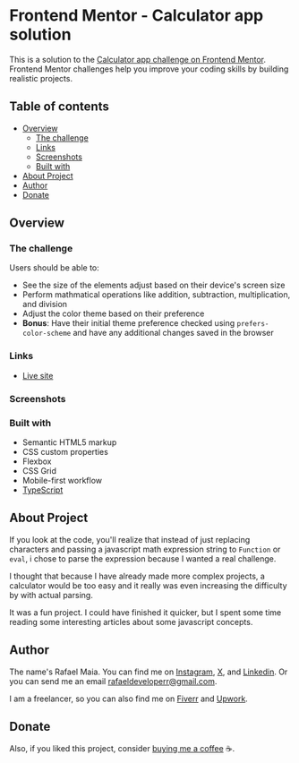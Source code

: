# Frontend Mentor - Calculator app solution

This is a solution to the [Calculator app challenge on Frontend Mentor](https://www.frontendmentor.io/challenges/calculator-app-9lteq5N29). Frontend Mentor challenges help you improve your coding skills by building realistic projects.

## Table of contents

- [Overview](#overview)
  - [The challenge](#the-challenge)
  - [Links](#links)
  - [Screenshots](#screenshots)
  - [Built with](#built-with)
- [About Project](#about-project)
- [Author](#author)
- [Donate](#donate)

## Overview

### The challenge

Users should be able to:

- See the size of the elements adjust based on their device's screen size
- Perform mathmatical operations like addition, subtraction, multiplication, and division
- Adjust the color theme based on their preference
- **Bonus**: Have their initial theme preference checked using `prefers-color-scheme` and have any additional changes saved in the browser

### Links

- [Live site](https://rafaeldevvv.github.io/calculator)

### Screenshots

### Built with

- Semantic HTML5 markup
- CSS custom properties
- Flexbox
- CSS Grid
- Mobile-first workflow
- [TypeScript](https://www.typescriptlang.org)

## About Project

If you look at the code, you'll realize that instead of just replacing characters and passing a javascript math expression string to `Function` or `eval`, i chose to parse the expression because I wanted a real challenge.

I thought that because I have already made more complex projects, a calculator would be too easy and it really was even increasing the difficulty by with actual parsing.

It was a fun project. I could have finished it quicker, but I spent some time reading some interesting articles about some javascript concepts.

## Author

The name's Rafael Maia. You can find me on [Instagram](https://www.instagram.com/rafaeldevvv), [X](https://www.twitter.com/rafaeldevvv), and [Linkedin](https://www.linkedin.com/in/rafael-maia-b69662263). Or you can send me an email [rafaeldeveloperr@gmail.com](mailto:rafaeldeveloperr@gmail.com).

I am a freelancer, so you can also find me on [Fiverr](https://www.fiverr.com/rafael787) and [Upwork](https://www.upwork.com/freelancers/~01a4dc9692c96839dc).

## Donate

Also, if you liked this project, consider [buying me a coffee](https://www.buymeacoffee.com/rafael.maia) ☕.

